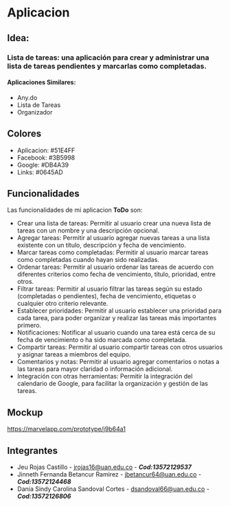 # Aplicacion

## Idea:
### Lista de tareas: una aplicación para crear y administrar una lista de tareas pendientes y marcarlas como completadas.
#### Aplicaciones Similares:
- Any.do
- Lista de Tareas
- Organizador
## Colores
- Aplicacion: #51E4FF
- Facebook: #3B5998
- Google: #DB4A39
- Links: #0645AD
## Funcionalidades
Las funcionalidades de mi aplicacion **ToDo** son:
- Crear una lista de tareas: Permitir al usuario crear una nueva lista de tareas con un nombre y una descripción opcional.
- Agregar tareas: Permitir al usuario agregar nuevas tareas a una lista existente con un título, descripción y fecha de vencimiento.
- Marcar tareas como completadas: Permitir al usuario marcar tareas como completadas cuando hayan sido realizadas.
- Ordenar tareas: Permitir al usuario ordenar las tareas de acuerdo con diferentes criterios como fecha de vencimiento, título, prioridad, entre otros.
- Filtrar tareas: Permitir al usuario filtrar las tareas según su estado (completadas o pendientes), fecha de vencimiento, etiquetas o cualquier otro criterio relevante.
- Establecer prioridades: Permitir al usuario establecer una prioridad para cada tarea, para poder organizar y realizar las tareas más importantes primero.
- Notificaciones: Notificar al usuario cuando una tarea está cerca de su fecha de vencimiento o ha sido marcada como completada.
- Compartir tareas: Permitir al usuario compartir tareas con otros usuarios y asignar tareas a miembros del equipo.
- Comentarios y notas: Permitir al usuario agregar comentarios o notas a las tareas para mayor claridad o información adicional.
- Integración con otras herramientas: Permitir la integración del calendario de Google, para facilitar la organización y gestión de las tareas.
## Mockup
https://marvelapp.com/prototype/j9b64a1
## Integrantes
- Jeu Rojas Castillo - <jrojas16@uan.edu.co> - ***Cod:13572129537***
- Jinneth Fernanda Betancur Ramirez - <jbetancur64@uan.edu.co> - ***Cod:13572124468***
- Dania Sindy Carolina Sandoval Cortes - <dsandoval66@uan.edu.co> - ***Cod:13572126806***
